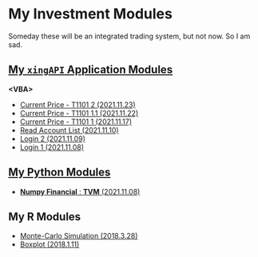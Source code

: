 # My Investment Modules
Someday these will be an integrated trading system, but not now. So I am sad.

## [My `xingAPI` Application Modules](/XingAPI#my-xingapi-application-modules)
**\<VBA>**
- [Current Price - T1101 2 (2021.11.23)](/XingAPI#current-price---t1101-2-20211123)
- [Current Price - T1101 1.1 (2021.11.22)](/XingAPI#current-price---t1101-11-20211122)
- [Current Price - T1101 1 (2021.11.17)](/XingAPI#current-price---t1101-1-20211117)
- [Read Account List (2021.11.10)](/XingAPI#read-account-list-20211110)
- [Login 2 (2021.11.09)](/XingAPI#login-2-20211109)
- [Login 1 (2021.11.08)](/XingAPI#login-1-20211108)

## [My Python Modules](/Python#python)
- [**Numpy Financial** : **TVM** (2021.11.08)](/Python#numpy-financial--tvm-20211108)

## My R Modules
- [Monte-Carlo Simulation (2018.3.28)](/Monte%20Carlo%20Simulation#r_monte_carlo_simulation_20180328r)
- [Boxplot (2018.1.11)](/Boxplot#boxplot-2018111)
